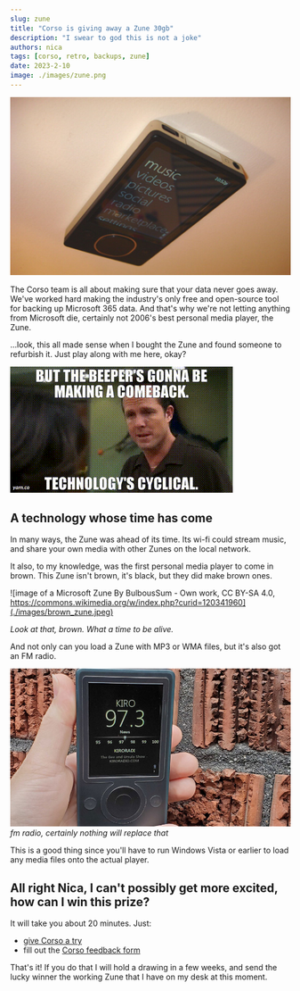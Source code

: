 ```yaml
---
slug: zune
title: "Corso is giving away a Zune 30gb"
description: "I swear to god this is not a joke"
authors: nica
tags: [corso, retro, backups, zune]
date: 2023-2-10
image: ./images/zune.png
---
```


![image of a Microsoft Zune](./images/zune.png)

The Corso team is all about making sure that your data never goes away.
We've worked hard making the industry's only free and open-source tool for backing up Microsoft 365 data.
And that's why we're not letting anything from Microsoft die, certainly not 2006's best personal media player, the Zune.

…look, this all made sense when I bought the Zune and found someone to refurbish it. Just play along with me here, okay?
<!-- truncate -->

![A gif from the show 30 Rock with a character insisting 'beepers are about to make a big comeback, technology is cyclical'](./images/cyclical.gif)

## A technology whose time has come

In many ways, the Zune was ahead of its time. Its wi-fi could stream music, and share your own media with other
Zunes on the local network.

It also, to my knowledge, was the first personal media player to come in brown. This Zune isn't brown, it's black,
but they did make brown ones.

![image of a Microsoft Zune By BulbousSum - Own work, CC BY-SA 4.0, https://commons.wikimedia.org/w/index.php?curid=120341960](./images/brown_zune.jpeg)

*Look at that, brown. What a time to be alive.*

And not only can you load a Zune with MP3 or WMA files, but it's also got an FM radio.

![image of a zune tuning in FM radio](./images/radio_zune.jpeg)
*fm radio, certainly nothing will replace that*

This is a good thing since you'll have to run Windows Vista or earlier to load any media files onto the actual player.

## All right Nica, I can't possibly get more excited, how can I win this prize?

It will take you about 20 minutes. Just:

* [give Corso a try](https://corsobackup.io/docs/quickstart/)
* fill out the [Corso feedback form](https://forms.microsoft.com/r/mRVNKqeKDp)

That's it! If you do that I will hold a drawing in a few weeks, and send the lucky winner the working Zune that
I have on my desk at this moment.

